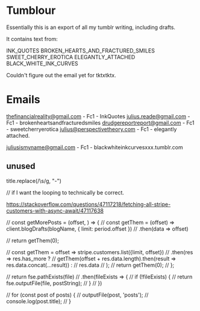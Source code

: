 # Tumblour

Essentially this is an export of all my tumblr writing, including drafts.

It contains text from:

INK_QUOTES
BROKEN_HEARTS_AND_FRACTURED_SMILES
SWEET_CHERRY_EROTICA
ELEGANTLY_ATTACHED
BLACK_WHITE_INK_CURVES

Couldn't figure out the email yet for tktxtktx.

# Emails

thefinancialreality@gmail.com - Fc1 - InkQuotes
julius.reade@gmail.com - Fc1 - brokenheartsandfracturedsmiles
drudgereportreport@gmail.com - Fc1 - sweetcherryerotica
julius@perspectivetheory.com - Fc1 - elegantly attached.

juliusismyname@gmail.com - Fc1 - blackwhiteinkcurvesxxx.tumblr.com


## unused

title.replace(/\s/g, "-")


// if I want the looping to technically be correct.

https://stackoverflow.com/questions/47117218/fetching-all-stripe-customers-with-async-await/47117638

// const getMorePosts = (offset, ) => {
//   const getThem = (offset) => client.blogDrafts(blogName, { limit: period.offset })
//     .then(data => offset)

//   return getThem(0);

//   const getThem = offset => stripe.customers.list({limit, offset})
//   .then(res => res.has_more ?
//       getThem(offset + res.data.length).then(result => res.data.concat(...result)) :
//       res.data
//   );
//   return getThem(0);
// };



// return fse.pathExists(file)
// .then(fileExists => {
//   if (!fileExists) {
//     return fse.outputFile(file, postString);
//   }
// })


// for (const post of posts) {
//   outputFile(post, 'posts');
//   console.log(post.title);
// }
